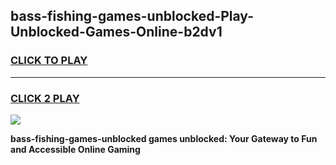 
## bass-fishing-games-unblocked-Play-Unblocked-Games-Online-b2dv1
<h3>
<a href="https://premium76.site?title=bass-fishing-games-unblocked&ref=24A">CLICK TO PLAY</a></h3>
<hr>

<h3>
<a href="https://premium76.site?title=bass-fishing-games-unblocked&ref=24A">CLICK 2 PLAY</a>
  
</h3>

<a href="https://premium76.site?title=bass-fishing-games-unblocked&ref=24A"><img src="https://clearcache.store/games.png"></a>


**bass-fishing-games-unblocked games unblocked: Your Gateway to Fun and Accessible Online Gaming**
